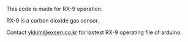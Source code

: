 This code is made for RX-9 operation.

RX-9 is a carbon dioxide gas sensor.

Contact ykkim@exsen.co.kr for lastest RX-9 operating file of arduino.
